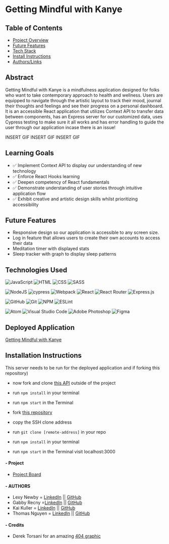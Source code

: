 # Getting Mindful with Kanye

## Table of Contents
- [Project Overview](#project-overview)
- [Future Features](#future-features)
- [Tech Stack](#technologies-used)
- [Install Instructions](#instructions)
- [Authors/Links](#authorslinks)

## Abstract
Getting Mindful with Kanye is a mindfulness application designed for folks who want to take contemporary approach to health and wellness. Users are equipped to navigate through the artistic layout to track their mood,  journal their thoughts and feelings and see their progress on a personal dashboard. It is an accessible React application that utilizes Context API to transfer data between components, has an Express server for our customized data, uses Cypress testing to make sure it all works and has error handling to guide the user through our application incase there is an issue!

INSERT GIF
INSERT GIF
INSERT GIF

## Learning Goals
- ✅ Implement Context API to display our understanding of new technology
- ✅ Enforce React Hooks learning
- ✅ Deepen competency of React fundamentals
- ✅ Demonstrate understanding of user stories through intuitive application flow
- ✅ Exhibit creative and artistic design skills whilst prioritizing accessibility

## Future Features
- Responsive design so our application is accessible to any screen size.
- Log in feature that allows users to create their own accounts to access their data
- Meditation timer with displayed stats
- Sleep tracker with graph to display sleep patterns

## Technologies Used
![JavaScript](https://img.shields.io/badge/JavaScript-F7DF1E?style=for-the-badge&logo=javascript&logoColor=black)
![HTML](https://img.shields.io/badge/HTML5-E34F26?style=for-the-badge&logo=html5&logoColor=white)
![CSS](https://img.shields.io/badge/CSS3-1572B6?style=for-the-badge&logo=css3&logoColor=white)
![SASS](https://img.shields.io/badge/Sass-CC6699?style=for-the-badge&logo=sass&logoColor=white)

![NodeJS](https://img.shields.io/badge/node.js-6DA55F?style=for-the-badge&logo=node.js&logoColor=white)
![cypress](https://img.shields.io/badge/-cypress-%23E5E5E5?style=for-the-badge&logo=cypress&logoColor=058a5e)
![Webpack](https://img.shields.io/badge/Webpack-8DD6F9?style=for-the-badge&logo=Webpack&logoColor=white)
![React](https://img.shields.io/badge/react-%2320232a.svg?style=for-the-badge&logo=react&logoColor=%2361DAFB)
![React Router](https://img.shields.io/badge/React_Router-CA4245?style=for-the-badge&logo=react-router&logoColor=white)
![Express.js](https://img.shields.io/badge/express.js-%23404d59.svg?style=for-the-badge&logo=express&logoColor=%2361DAFB)

![GitHub](https://img.shields.io/badge/github-%23121011.svg?style=for-the-badge&logo=github&logoColor=white)
![Git](https://img.shields.io/badge/git-%23F05033.svg?style=for-the-badge&logo=git&logoColor=white)
![NPM](https://img.shields.io/badge/NPM-%23000000.svg?style=for-the-badge&logo=npm&logoColor=white)
![ESLint](https://img.shields.io/badge/ESLint-4B3263?style=for-the-badge&logo=eslint&logoColor=white)

![Atom](https://img.shields.io/badge/Atom-%2366595C.svg?style=for-the-badge&logo=atom&logoColor=white)
![Visual Studio Code](https://img.shields.io/badge/Visual%20Studio%20Code-0078d7.svg?style=for-the-badge&logo=visual-studio-code&logoColor=white)
![Adobe Photoshop](https://img.shields.io/badge/adobe%20photoshop-%2331A8FF.svg?style=for-the-badge&logo=adobe%20photoshop&logoColor=white)
![Figma](https://img.shields.io/badge/figma-%23F24E1E.svg?style=for-the-badge&logo=figma&logoColor=white)

## Deployed Application
[Getting Mindful with Kanye](https://radiant-lowlands-33922.herokuapp.com/)

## Installation Instructions 
This server needs to be run for the deployed application and if forking this repository)
- now fork and clone [this API](https://github.com/Gabby-Recny/kanye-mindfulness-api) outside of the project
- run ```npm install``` in your terminal
- run ```npm start``` in the Terminal

- fork [this repository](https://github.com/anewb87/kanye-mindfulness-app)
- copy the SSH clone address
- run ```git clone [remote-address]``` in your repo
- run ```npm install``` in your terminal
- run ```npm start``` in the Terminal visit localhost:3000




#### - Project
- [Project Board](https://github.com/anewb87/kanye-mindfulness-app/projects/1)

#### - AUTHORS
- Lexy Newby = [LinkedIn](https://www.linkedin.com/in/lexy-newby/) || [GitHub](https://github.com/anewb87)
- Gabby Recny =[LinkedIn](https://www.linkedin.com/in/gabbyrecny/) || [GitHub](https://github.com/Gabby-Recny)
- Kai Kuller = [LinkedIn](https://www.linkedin.com/in/kai-kuller/) || [GitHub](https://github.com/kavakai)
- Thomas Nguyen = [LinkedIn](https://www.linkedin.com/in/tommi-t-nguyen/) || [GitHub](https://github.com/tommi-t-nguyen)

#### - Credits
- Derek Torsani for an amazing [404 graphic](https://dribbble.com/shots/5497552-404-s-and-808-s)
